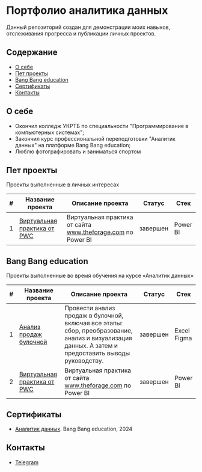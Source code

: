 # Портфолио аналитика данных
Данный репозиторий создан для демонстрации моих навыков, отслеживания прогресса и публикации личных проектов.

## Содержание
- [О себе](#о-себе)
- [Пет проекты](#пет-проекты)
- [Bang Bang education](#яндекс-практикум)
- [Сертификаты](#сертификаты)
- [Контакты](#контакты)
  
## О себе

- Окончил колледж УКРТБ по специальности "Программирование в компьютерных системах";
- Закончил курс профессиональной переподготовки "Аналитик данных" на платформе Bang Bang education;
- Люблю фотографировать и заниматься спортом


## Пет проекты

Проекты выполненные в личных интересах

|#|Название проекта|Описание проекта|Статус|Стек|
|-|----------|----------|----------|----------|
|1|[Виртуальная практика от PWC](https://github.com/aksyutenko/data_analyst_portfolio/tree/main/AB_test)|Виртуальная практика от сайта www.theforage.com по Power BI|завершен|Power BI|


## Bang Bang education

Проекты выполненные во время обучения на курсе «Аналитик данных»

|#|Название проекта|Описание проекта|Статус|Стек|
|-|----------|----------|----------|----------|
|1|[Анализ продаж булочной]([https://github.com/aksyutenko/data_analyst_portfolio/tree/main/telecom](https://github.com/Gotlfar/Study-projects/tree/main/01_Bakery))|Провести анализ продаж в булочной, включая все этапы: сбор, преобразование, анализ и визуализация данных. А затем и предоставить выводы руководству.|завершен|Excel</br>Figma</br>|
|2|[Виртуальная практика от PWC](https://github.com/aksyutenko/data_analyst_portfolio/tree/main/AB_test)|Виртуальная практика от сайта www.theforage.com по Power BI|завершен|Power BI|

## Сертификаты
- [Аналитик данных](https://disk.yandex.ru/). Bang Bang education, 2024

## Контакты
- [Telegram](https://t.me/Gotlfar)
